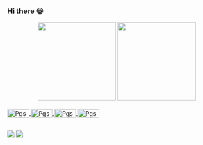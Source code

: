 ### Hi there 😃

<div align="center">
  <a href="https://github.com/PatrickSouzza">
  <img height="180em" src="https://github-readme-stats.vercel.app/api?username=PatrickSouzza&show_icons=true&theme=dark&include_all_commits=true&count_private=true"/>
  <img height="180em" src="https://github-readme-stats.vercel.app/api/top-langs/?username=PatrickSouzza&layout=compact&langs_count=7&theme=dark"/>
</div>
  
  <div style="display: inline_block"><br>
  <img align="center" alt="Pgs-win" height="20" width="50" src="https://img.shields.io/badge/Windows-0078D6?style=for-the-badge&logo=windows&logoColor=white">
  <img align="center" alt="Pgs-win" height="20" width="50" src="https://img.shields.io/badge/Ubuntu-E95420?style=for-the-badge&logo=ubuntu&logoColor=white">
  <img align="center" alt="Pgs-win" height="20" width="50" src="https://img.shields.io/badge/Python-14354C?style=for-the-badge&logo=python&logoColor=white">
  <img align="center" alt="Pgs-win" height="20" width="50" src="https://img.shields.io/badge/Java-ED8B00?style=for-the-badge&logo=java&logoColor=white">

</div>

  ##

<div> 
  <a href = "mailto:patrickgabriel103f@gmail.com"><img src="https://img.shields.io/badge/-Gmail-%23333?style=for-the-badge&logo=gmail&logoColor=white" target="_blank"></a>
  <a href="https://www.linkedin.com/in/patrick-g-souza/" target="_blank"><img src="https://img.shields.io/badge/-LinkedIn-%230077B5?style=for-the-badge&logo=linkedin&logoColor=white" target="_blank"></a> 
